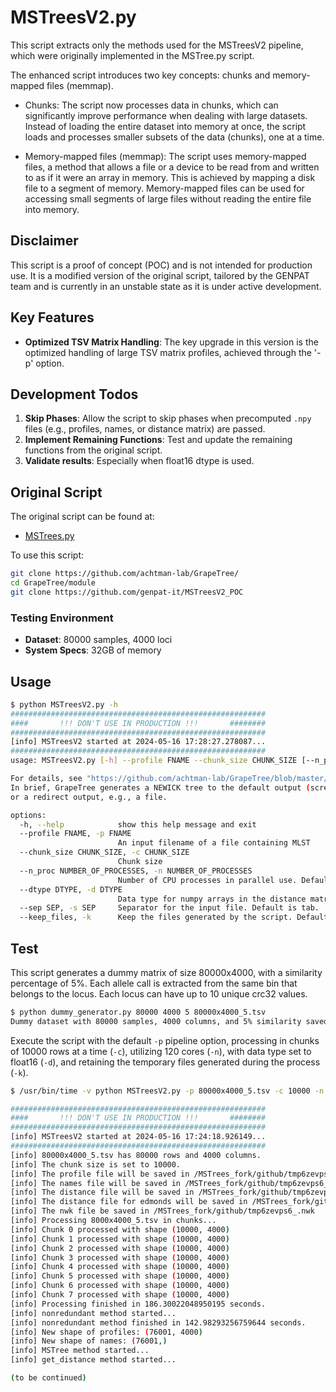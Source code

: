 # MSTreesV2.py

This script extracts only the methods used for the MSTreesV2 pipeline, which were originally implemented in the MSTree.py script.

The enhanced script introduces two key concepts: chunks and memory-mapped files (memmap).

* Chunks: The script now processes data in chunks, which can significantly improve performance when dealing with large datasets. Instead of loading the entire dataset into memory at once, the script loads and processes smaller subsets of the data (chunks), one at a time.

* Memory-mapped files (memmap): The script uses memory-mapped files, a method that allows a file or a device to be read from and written to as if it were an array in memory. This is achieved by mapping a disk file to a segment of memory. Memory-mapped files can be used for accessing small segments of large files without reading the entire file into memory.

## Disclaimer
This script is a proof of concept (POC) and is not intended for production use. It is a modified version of the original script, tailored by the GENPAT team and is currently in an unstable state as it is under active development.

## Key Features
- **Optimized TSV Matrix Handling**: The key upgrade in this version is the optimized handling of large TSV matrix profiles, achieved through the '-p' option.

## Development Todos
1. **Skip Phases**: Allow the script to skip phases when precomputed `.npy` files (e.g., profiles, names, or distance matrix) are passed.
2. **Implement Remaining Functions**: Test and update the remaining functions from the original script.
3. **Validate results**: Especially when float16 dtype is used.

## Original Script
The original script can be found at:
- [MSTrees.py](https://github.com/achtman-lab/GrapeTree/blob/master/module/MSTrees.py)

To use this script:
```bash
git clone https://github.com/achtman-lab/GrapeTree/
cd GrapeTree/module
git clone https://github.com/genpat-it/MSTreesV2_POC
```

### Testing Environment
- **Dataset**: 80000 samples, 4000 loci
- **System Specs**: 32GB of memory

## Usage

```bash
$ python MSTreesV2.py -h
#########################################################
####       !!! DON'T USE IN PRODUCTION !!!       ########
#########################################################
[info] MSTreesV2 started at 2024-05-16 17:28:27.278087...
#########################################################
usage: MSTreesV2.py [-h] --profile FNAME --chunk_size CHUNK_SIZE [--n_proc NUMBER_OF_PROCESSES] [--dtype DTYPE] [--sep SEP] [--keep_files]

For details, see "https://github.com/achtman-lab/GrapeTree/blob/master/README.md".
In brief, GrapeTree generates a NEWICK tree to the default output (screen) 
or a redirect output, e.g., a file. 

options:
  -h, --help            show this help message and exit
  --profile FNAME, -p FNAME
                        An input filename of a file containing MLST
  --chunk_size CHUNK_SIZE, -c CHUNK_SIZE
                        Chunk size
  --n_proc NUMBER_OF_PROCESSES, -n NUMBER_OF_PROCESSES
                        Number of CPU processes in parallel use. Default is half of available cores.
  --dtype DTYPE, -d DTYPE
                        Data type for numpy arrays in the distance matrix. Provide 16 for np.float16. Default is np.float32.
  --sep SEP, -s SEP     Separator for the input file. Default is tab.
  --keep_files, -k      Keep the files generated by the script. Default is True.
```

## Test
This script generates a dummy matrix of size 80000x4000, with a similarity percentage of 5%. Each allele call is extracted from the same bin that belongs to the locus. Each locus can have up to 10 unique crc32 values.

```bash
$ python dummy_generator.py 80000 4000 5 80000x4000_5.tsv
Dummy dataset with 80000 samples, 4000 columns, and 5% similarity saved to 80000x4000_5.tsv
```

Execute the script with the default `-p` pipeline option, processing in chunks of 10000 rows at a time (`-c`), utilizing 120 cores (`-n`), with data type set to float16 (`-d`), and retaining the temporary files generated during the process (`-k`).

```bash
$ /usr/bin/time -v python MSTreesV2.py -p 80000x4000_5.tsv -c 10000 -n 120 -d 16 -k

#########################################################
####       !!! DON'T USE IN PRODUCTION !!!       ########
#########################################################
[info] MSTreesV2 started at 2024-05-16 17:24:18.926149...
#########################################################
[info] 80000x4000_5.tsv has 80000 rows and 4000 columns.
[info] The chunk size is set to 10000.
[info] The profile file will be saved in /MSTrees_fork/github/tmp6zevps6_.prof.npy.
[info] The names file will be saved in /MSTrees_fork/github/tmp6zevps6_.names.npy.
[info] The distance file will be saved in /MSTrees_fork/github/tmp6zevps6_.dist.npy.
[info] The distance file for edmonds will be saved in /MSTrees_fork/github/tmp6zevps6_.dist.list
[info] The nwk file be saved in /MSTrees_fork/github/tmp6zevps6_.nwk
[info] Processing 8000x4000_5.tsv in chunks...
[info] Chunk 0 processed with shape (10000, 4000)
[info] Chunk 1 processed with shape (10000, 4000)
[info] Chunk 2 processed with shape (10000, 4000)
[info] Chunk 3 processed with shape (10000, 4000)
[info] Chunk 4 processed with shape (10000, 4000)
[info] Chunk 5 processed with shape (10000, 4000)
[info] Chunk 6 processed with shape (10000, 4000)
[info] Chunk 7 processed with shape (10000, 4000)
[info] Processing finished in 186.30022048950195 seconds.
[info] nonredundant method started...
[info] nonredundant method finished in 142.98293256759644 seconds.
[info] New shape of profiles: (76001, 4000)
[info] New shape of names: (76001,)
[info] MSTree method started...
[info] get_distance method started...

(to be continued)
```